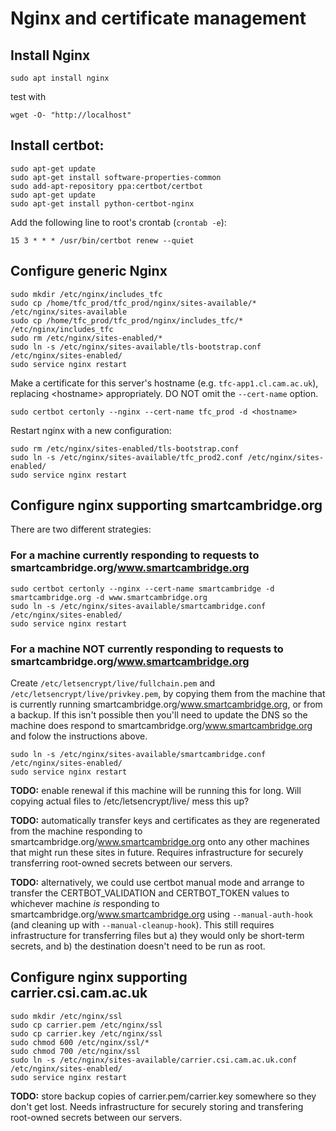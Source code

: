 Nginx and certificate management
================================

## Install Nginx

```
sudo apt install nginx
```
test with

```
wget -O- "http://localhost"
```

## Install certbot:

```
sudo apt-get update
sudo apt-get install software-properties-common
sudo add-apt-repository ppa:certbot/certbot
sudo apt-get update
sudo apt-get install python-certbot-nginx
```

Add the following line to root's crontab (`crontab -e`):

```
15 3 * * * /usr/bin/certbot renew --quiet
```

## Configure generic Nginx

```
sudo mkdir /etc/nginx/includes_tfc
sudo cp /home/tfc_prod/tfc_prod/nginx/sites-available/* /etc/nginx/sites-available
sudo cp /home/tfc_prod/tfc_prod/nginx/includes_tfc/* /etc/nginx/includes_tfc
sudo rm /etc/nginx/sites-enabled/*
sudo ln -s /etc/nginx/sites-available/tls-bootstrap.conf /etc/nginx/sites-enabled/
sudo service nginx restart
```

Make a certificate for this server's hostname (e.g. `tfc-app1.cl.cam.ac.uk`), replacing \<hostname\> appropriately.
DO NOT omit the `--cert-name` option.

```
sudo certbot certonly --nginx --cert-name tfc_prod -d <hostname>
```

Restart nginx with a new configuration:

```
sudo rm /etc/nginx/sites-enabled/tls-bootstrap.conf
sudo ln -s /etc/nginx/sites-available/tfc_prod2.conf /etc/nginx/sites-enabled/
sudo service nginx restart
```

## Configure nginx supporting smartcambridge.org

There are two different strategies:

### For a machine currently responding to requests to smartcambridge.org/www.smartcambridge.org

```
sudo certbot certonly --nginx --cert-name smartcambridge -d smartcambridge.org -d www.smartcambridge.org
sudo ln -s /etc/nginx/sites-available/smartcambridge.conf /etc/nginx/sites-enabled/
sudo service nginx restart
```

### For a machine NOT currently responding to requests to smartcambridge.org/www.smartcambridge.org

Create `/etc/letsencrypt/live/fullchain.pem` and `/etc/letsencrypt/live/privkey.pem`,
by copying them from the machine that is currently running smartcambridge.org/www.smartcambridge.org,
or from a backup. If this isn't possible then you'll need to update the DNS so the machine does respond to
smartcambridge.org/www.smartcambridge.org and folow the instructions above.

```
sudo ln -s /etc/nginx/sites-available/smartcambridge.conf /etc/nginx/sites-enabled/
sudo service nginx restart
```

**TODO:** enable renewal if this machine will be running this for long. Will copying
actual files to /etc/letsencrypt/live/ mess this up?

**TODO:** automatically transfer keys and certificates as they are regenerated
from the machine responding to smartcambridge.org/www.smartcambridge.org onto any
other machines that might run these sites in future. Requires infrastructure for securely
transferring root-owned secrets between our servers.

**TODO:** alternatively, we could use certbot manual mode and arrange to transfer the CERTBOT_VALIDATION
and CERTBOT_TOKEN values to whichever machine *is* responding to smartcambridge.org/www.smartcambridge.org
using `--manual-auth-hook` (and cleaning up with `--manual-cleanup-hook`). This still requires infrastructure
for transferring files but a) they would only be short-term secrets, and b) the destination doesn't need to be run as root.


## Configure nginx supporting carrier.csi.cam.ac.uk

```
sudo mkdir /etc/nginx/ssl
sudo cp carrier.pem /etc/nginx/ssl
sudo cp carrier.key /etc/nginx/ssl
sudo chmod 600 /etc/nginx/ssl/*
sudo chmod 700 /etc/nginx/ssl
sudo ln -s /etc/nginx/sites-available/carrier.csi.cam.ac.uk.conf /etc/nginx/sites-enabled/
sudo service nginx restart
```

**TODO:** store backup copies of carrier.pem/carrier.key somewhere so they don't get lost.
Needs infrastructure for securely storing and transfering root-owned secrets between our servers.
